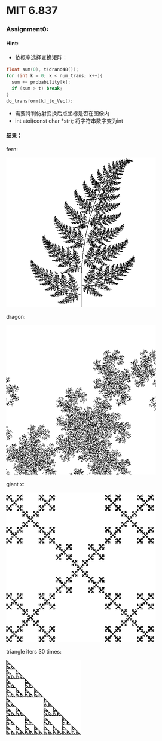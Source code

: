 # MIT 6.837

### Assignment0:

#### Hint:

* 依概率选择变换矩阵：

```c++
float sum(0), t(drand48());
for (int k = 0; k < num_trans; k++){
  sum += probability[k];
  if (sum > t) break;
}
do_transform[k]_to_Vec();
```

* 需要特判仿射变换后点坐标是否在图像内
* int atoi(const char *str); 将字符串数字变为int

#### 结果：

fern:

![0_fern](src/0_fern.png)

dragon:

![0_dragon](src/0_dragon.png)

giant x:

![0_dragon](src/0_giant_x.png)

triangle iters 30 times:

![0_dragon](src/0_sierpinski_triangle_30.png)

